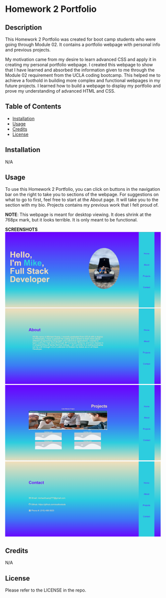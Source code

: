 # Homework 2 Portfolio

## Description

This Homework 2 Portfolio was created for boot camp students who were going through Module 02. It contains a portfolio webpage with personal info and previous projects.

My motivation came from my desire to learn advanced CSS and apply it in creating my personal portfolio webpage.
I created this webpage to show that I have learned and absorbed the information given to me through the Module 02 requirement from the UCLA coding bootcamp.
This helped me to achieve a foothold in building more complex and functional webpages in my future projects.
I learned how to build a webpage to display my portfolio and prove my understanding of advanced HTML and CSS.

## Table of Contents 

- [Installation](#installation)
- [Usage](#usage)
- [Credits](#credits)
- [License](#license)

## Installation

N/A

## Usage

To use this Homework 2 Portfolio, you can click on buttons in the navigation bar on the right to take you to sections of the webpage. For suggestions on what to go to first, feel free to start at the About page. It will take you to the section with my bio. Projects contains my previous work that I felt proud of.

**NOTE**: This webpage is meant for desktop viewing. It does shrink at the 768px mark, but it looks terrible. It is only meant to be functional.

**SCREENSHOTS**
![Screenshot of Portfolio](./Assets/imgs/ScreenshotPortfolio.PNG)
![Screenshot of About](./Assets/imgs/SSabout.PNG)
![Screenshot of Projects](./Assets/imgs/SSprojects.PNG)
![Screenshot of Contact](./Assets/imgs/SScontact.PNG)


## Credits

N/A

## License

Please refer to the LICENSE in the repo.